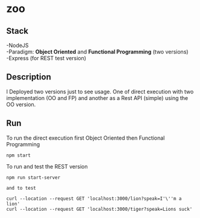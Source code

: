# zoo
## Stack

-NodeJS  
-Paradigm: **Object Oriented** and **Functional Programming** (two versions)  
-Express (for REST test version)

## Description

I Deployed two versions just to see usage. One of direct execution with two implementation (OO and FP) and another as a Rest API (simple) using the OO version. 
## Run

To run the direct execution first Object Oriented then Functional Programming
```
npm start
```

To run and test the REST version 
```
npm run start-server

and to test

curl --location --request GET 'localhost:3000/lion?speak=I'\''m a lion'
curl --location --request GET 'localhost:3000/tiger?speak=Lions suck'
```
